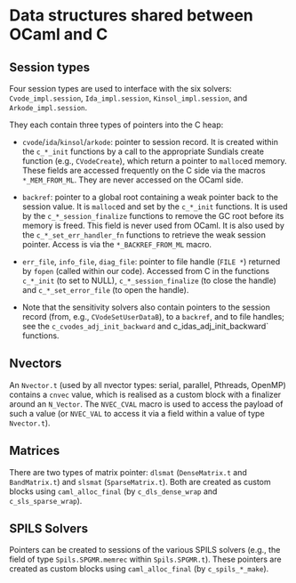 Data structures shared between OCaml and C
==========================================

Session types
-------------

Four session types are used to interface with the six solvers:
`Cvode_impl.session`, `Ida_impl.session`, `Kinsol_impl.session`,
and `Arkode_impl.session`.

They each contain three types of pointers into the C heap:

* `cvode`/`ida`/`kinsol`/`arkode`: pointer to session record. It is created
  within the `c_*_init` functions by a call to the appropriate Sundials
  create function (e.g., `CVodeCreate`), which return a pointer to
  `malloc`ed memory. These fields are accessed frequently on the C side
  via the macros `*_MEM_FROM_ML`. They are never accessed on the OCaml side.

* `backref`: pointer to a global root containing a weak pointer back to the
  session value. It is `malloc`ed and set by the `c_*_init` functions. It is
  used by the `c_*_session_finalize` functions to remove the GC root before
  its memory is freed. This field is never used from OCaml. It is also used
  by the `c_*_set_err_handler_fn` functions to retrieve the weak session
  pointer. Access is via the `*_BACKREF_FROM_ML` macro.

* `err_file`, `info_file`, `diag_file`: pointer to file handle (`FILE *`)
  returned by `fopen` (called within our code). Accessed from C in the
  functions `c_*_init` (to set to NULL), `c_*_session_finalize` (to close
  the handle) and `c_*_set_error_file` (to open the handle).

* Note that the sensitivity solvers also contain pointers to the session
  record (from, e.g., `CVodeSetUserDataB`), to a `backref`, and to file
  handles; see the `c_cvodes_adj_init_backward` and
  c_idas_adj_init_backward` functions.

Nvectors
--------

An `Nvector.t` (used by all nvector types: serial, parallel, Pthreads,
OpenMP) contains a `cnvec` value, which is realised as a custom block with a
finalizer around an `N_Vector`. The `NVEC_CVAL` macro is used to access the
payload of such a value (or `NVEC_VAL` to access it via a field within a
value of type `Nvector.t`).

Matrices
--------

There are two types of matrix pointer: `dlsmat` (`DenseMatrix.t` and
`BandMatrix.t`) and `slsmat` (`SparseMatrix.t`). Both are created as custom
blocks using `caml_alloc_final` (by `c_dls_dense_wrap` and
`c_sls_sparse_wrap`).

SPILS Solvers
-------------

Pointers can be created to sessions of the various SPILS solvers (e.g., the
field of type `Spils.SPGMR.memrec` within `Spils.SPGMR.t`). These pointers
are created as custom blocks using `caml_alloc_final` (by `c_spils_*_make`).


